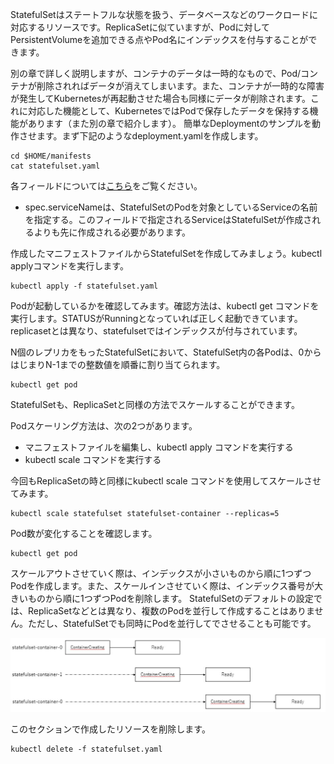 StatefulSetはステートフルな状態を扱う、データベースなどのワークロードに対応するリソースです。ReplicaSetに似ていますが、Podに対してPersistentVolumeを追加できる点やPod名にインデックスを付与することができます。

別の章で詳しく説明しますが、コンテナのデータは一時的なもので、Pod/コンテナが削除されればデータが消えてしまいます。また、コンテナが一時的な障害が発生してKubernetesが再起動させた場合も同様にデータが削除されます。これに対応した機能として、KubernetesではPodで保存したデータを保持する機能があります（また別の章で紹介します）。
簡単なDeploymentのサンプルを動作させます。まず下記のようなdeployment.yamlを作成します。 
```execute
cd $HOME/manifests
cat statefulset.yaml
```

各フィールドについては[こちら](https://kubernetes.io/docs/reference/kubernetes-api/workload-resources/stateful-set-v1/)をご覧ください。

- spec.serviceNameは、StatefulSetのPodを対象としているServiceの名前を指定する。このフィールドで指定されるServiceはStatefulSetが作成されるよりも先に作成される必要があります。

作成したマニフェストファイルからStatefulSetを作成してみましょう。kubectl applyコマンドを実行します。

```execute
kubectl apply -f statefulset.yaml
```

Podが起動しているかを確認してみます。確認方法は、kubectl get コマンドを実行します。STATUSがRunningとなっていれば正しく起動できています。replicasetとは異なり、statefulsetではインデックスが付与されています。

N個のレプリカをもったStatefulSetにおいて、StatefulSet内の各Podは、0からはじまりN-1までの整数値を順番に割り当てられます。

```execute
kubectl get pod
```

StatefulSetも、ReplicaSetと同様の方法でスケールすることができます。

Podスケーリング方法は、次の2つがあります。
- マニフェストファイルを編集し、kubectl apply コマンドを実行する
- kubectl scale コマンドを実行する

今回もReplicaSetの時と同様にkubectl scale コマンドを使用してスケールさせてみます。

```execute
kubectl scale statefulset statefulset-container --replicas=5
```

Pod数が変化することを確認します。

```execute
kubectl get pod
```

スケールアウトさせていく際は、インデックスが小さいものから順に1つずつPodを作成します。また、スケールインさせていく際は、インデックス番号が大きいものから順に1つずつPodを削除します。 StatefulSetのデフォルトの設定では、ReplicaSetなどとは異なり、複数のPodを並行して作成することはありません。ただし、StatefulSetでも同時にPodを並行してでさせることも可能です。

![file](images/statefulset.png)


このセクションで作成したリソースを削除します。

```execute
kubectl delete -f statefulset.yaml
```
